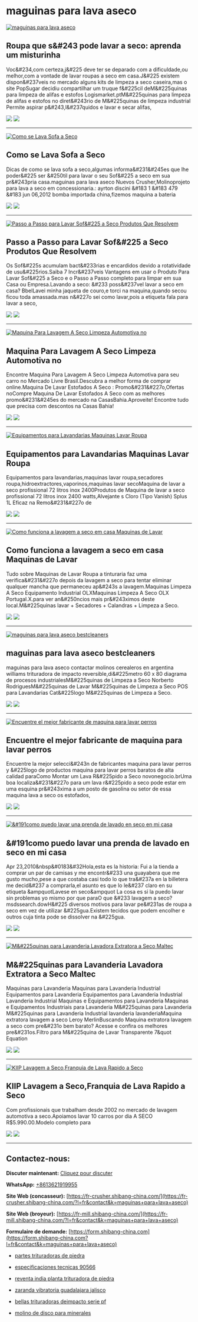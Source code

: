 # maguinas para lava aseco

<a href="https://swt.shibang-china.com/?l=fr&img&k=maguinas+para+lava+aseco" target="_blank">![maguinas para lava aseco](http://static.shibang-china.com/all-800x300/341.jpg)</a>

## Roupa que s&#243 pode lavar a seco: aprenda um misturinha
Voc&#234,com certeza,j&#225 deve ter se deparado com a dificuldade,ou melhor,com a vontade de lavar roupas a seco em casa.J&#225 existem dispon&#237veis no mercado alguns kits de limpeza a seco caseira,mas o site PopSugar decidiu compartilhar um truque f&#225cil deM&#225quinas para limpeza de alifas e estofos Logismarket.ptM&#225quinas para limpeza de alifas e estofos no diret&#243rio de M&#225quinas de limpeza industrial Permite aspirar p&#243,l&#237quidos e lavar e secar alifas,


<a href="https://whatsapp.shibangsoft.com/WhatsApp.php" target="_blank" title="WhatsApp">![](http://static.shibang-china.com/icon/whatsapp.png)</a> <a href="https://swt.shibang-china.com/?l=fr&icon&k=maguinas+para+lava+aseco" target="_blank">![](http://static.shibang-china.com/icon/chat-fr.png)</a>

---

<a href="https://swt.shibang-china.com/?l=fr&img&k=maguinas+para+lava+aseco" target="_blank">![Como se Lava Sofa a Seco](http://static.shibang-china.com/all-800x300/459.jpg)</a>

## Como se Lava Sofa a Seco
Dicas de como se lava sofa a seco,algumas informa&#231&#245es que lhe poder&#225 ser &#250til para lavar o seu Sof&#225 a seco em sua pr&#243pria casa.maguinas para lava aseco Nuevos Crusher,Molinoprojeto para lava a seco em concessionaria.: ayrton discini &#183 1 &#183 479 &#183 jun 06,2012 bomba importada china,fizemos maquina a bateria


<a href="https://whatsapp.shibangsoft.com/WhatsApp.php" target="_blank" title="WhatsApp">![](http://static.shibang-china.com/icon/whatsapp.png)</a> <a href="https://swt.shibang-china.com/?l=fr&icon&k=maguinas+para+lava+aseco" target="_blank">![](http://static.shibang-china.com/icon/chat-fr.png)</a>

---

<a href="https://swt.shibang-china.com/?l=fr&img&k=maguinas+para+lava+aseco" target="_blank">![Passo a Passo para Lavar Sof&#225 a Seco Produtos Que Resolvem](http://static.shibang-china.com/all-800x300/1448.jpg)</a>

## Passo a Passo para Lavar Sof&#225 a Seco Produtos Que Resolvem
Os Sof&#225s acumulam bact&#233rias e encardidos devido a rotatividade de usu&#225rios.Saiba 7 Incr&#237veis Vantagens em usar o Produto Para Lavar Sof&#225 a Seco e o Passo a Passo completo para limpar em sua Casa ou Empresa.Lavando a seco: &#233 poss&#237vel lavar a seco em casa? BbelLavei minha jaqueta de couro,e torci na maquina,quando secou ficou toda amassada.mas n&#227o sei como lavar,pois a etiqueta fala para lavar a seco,


<a href="https://whatsapp.shibangsoft.com/WhatsApp.php" target="_blank" title="WhatsApp">![](http://static.shibang-china.com/icon/whatsapp.png)</a> <a href="https://swt.shibang-china.com/?l=fr&icon&k=maguinas+para+lava+aseco" target="_blank">![](http://static.shibang-china.com/icon/chat-fr.png)</a>

---

<a href="https://swt.shibang-china.com/?l=fr&img&k=maguinas+para+lava+aseco" target="_blank">![Maquina Para Lavagem A Seco Limpeza Automotiva no](http://static.shibang-china.com/all-800x300/169.jpg)</a>

## Maquina Para Lavagem A Seco Limpeza Automotiva no
Encontre Maquina Para Lavagem A Seco Limpeza Automotiva para seu carro no Mercado Livre Brasil.Descubra a melhor forma de comprar online.Maquina De Lavar Estofados A Seco : Promo&#231&#227o,Ofertas noCompre Maquina De Lavar Estofados A Seco com as melhores promo&#231&#245es do mercado na CasasBahia.Aproveite! Encontre tudo que precisa com descontos na Casas Bahia!


<a href="https://whatsapp.shibangsoft.com/WhatsApp.php" target="_blank" title="WhatsApp">![](http://static.shibang-china.com/icon/whatsapp.png)</a> <a href="https://swt.shibang-china.com/?l=fr&icon&k=maguinas+para+lava+aseco" target="_blank">![](http://static.shibang-china.com/icon/chat-fr.png)</a>

---

<a href="https://swt.shibang-china.com/?l=fr&img&k=maguinas+para+lava+aseco" target="_blank">![Equipamentos para Lavandarias Maquinas Lavar Roupa](http://static.shibang-china.com/all-800x300/634.jpg)</a>

## Equipamentos para Lavandarias Maquinas Lavar Roupa
Equipamentos para lavandarias,maquinas lavar roupa,secadores roupa,hidroextractores,vaporinos,maquinas lavar secoMaquina de lavar a seco profissional 72 litros inox 2400Produtos de Maquina de lavar a seco profissional 72 litros inox 2400 watts,Alvejante s Cloro (Tipo Vanish) Splus 1L Eficaz na Remo&#231&#227o de


<a href="https://whatsapp.shibangsoft.com/WhatsApp.php" target="_blank" title="WhatsApp">![](http://static.shibang-china.com/icon/whatsapp.png)</a> <a href="https://swt.shibang-china.com/?l=fr&icon&k=maguinas+para+lava+aseco" target="_blank">![](http://static.shibang-china.com/icon/chat-fr.png)</a>

---

<a href="https://swt.shibang-china.com/?l=fr&img&k=maguinas+para+lava+aseco" target="_blank">![Como funciona a lavagem a seco em casa Maquinas de Lavar](http://static.shibang-china.com/all-800x300/340.jpg)</a>

## Como funciona a lavagem a seco em casa Maquinas de Lavar
Tudo sobre Maquinas de Lavar Roupa a tinturaria faz uma verifica&#231&#227o depois da lavagem a seco para tentar eliminar qualquer mancha que permaneceu ap&#243s a lavagem.Maquinas Limpeza A Seco Equipamento Industrial OLXMaquinas Limpeza A Seco OLX Portugal.X.para ver an&#250ncios mais pr&#243ximos deste local.M&#225quinas lavar + Secadores + Calandras + Limpeza a Seco.


<a href="https://whatsapp.shibangsoft.com/WhatsApp.php" target="_blank" title="WhatsApp">![](http://static.shibang-china.com/icon/whatsapp.png)</a> <a href="https://swt.shibang-china.com/?l=fr&icon&k=maguinas+para+lava+aseco" target="_blank">![](http://static.shibang-china.com/icon/chat-fr.png)</a>

---

<a href="https://swt.shibang-china.com/?l=fr&img&k=maguinas+para+lava+aseco" target="_blank">![maguinas para lava aseco bestcleaners](http://static.shibang-china.com/all-800x300/622.jpg)</a>

## maguinas para lava aseco bestcleaners
maguinas para lava aseco contactar molinos cerealeros en argentina williams trituradora de impacto reversible,di&#225metro 60 x 80 diagrama de procesos industrialesM&#225quinas de Limpeza a Seco Norberto RodriguesM&#225quinas de Lavar M&#225quinas de Limpeza a Seco POS para Lavandarias Cat&#225logo M&#225quinas de Limpeza a Seco.


<a href="https://whatsapp.shibangsoft.com/WhatsApp.php" target="_blank" title="WhatsApp">![](http://static.shibang-china.com/icon/whatsapp.png)</a> <a href="https://swt.shibang-china.com/?l=fr&icon&k=maguinas+para+lava+aseco" target="_blank">![](http://static.shibang-china.com/icon/chat-fr.png)</a>

---

<a href="https://swt.shibang-china.com/?l=fr&img&k=maguinas+para+lava+aseco" target="_blank">![Encuentre el mejor fabricante de maquina para lavar perros](http://static.shibang-china.com/all-800x300/428.jpg)</a>

## Encuentre el mejor fabricante de maquina para lavar perros
Encuentre la mejor selecci&#243n de fabricantes maquina para lavar perros y &#225logo de productos maquina para lavar perros baratos de alta calidad paraComo Montar um Lava R&#225pido a Seco novonegocio.brUma boa localiza&#231&#227o para um lava r&#225pido a seco pode estar em uma esquina pr&#243xima a um posto de gasolina ou setor de essa maquina lava a seco os estofados,


<a href="https://whatsapp.shibangsoft.com/WhatsApp.php" target="_blank" title="WhatsApp">![](http://static.shibang-china.com/icon/whatsapp.png)</a> <a href="https://swt.shibang-china.com/?l=fr&icon&k=maguinas+para+lava+aseco" target="_blank">![](http://static.shibang-china.com/icon/chat-fr.png)</a>

---

<a href="https://swt.shibang-china.com/?l=fr&img&k=maguinas+para+lava+aseco" target="_blank">![&#191como puedo lavar una prenda de lavado en seco en mi casa](http://static.shibang-china.com/all-800x300/802.jpg)</a>

## &#191como puedo lavar una prenda de lavado en seco en mi casa
Apr 23,2010&nbsp&#0183&#32Hola,esta es la historia: Fui a la tienda a comprar un par de camisas y me encontr&#233 una guayabera que me gusto mucho,pese a que costaba casi todo lo que tra&#237a en la billetera me decid&#237 a comprarla,el asunto es que lo le&#237 claro en su etiqueta &ampquotLavese en seco&ampquot La cosa es si la puedo lavar sin problemas yo mismo por que paraO que &#233 lavagem a seco? msdssearch.dowH&#225 diversos motivos para lavar pe&#231as de roupa a seco em vez de utilizar &#225gua.Existem tecidos que podem encolher e outros cuja tinta pode se dissolver na &#225gua.


<a href="https://whatsapp.shibangsoft.com/WhatsApp.php" target="_blank" title="WhatsApp">![](http://static.shibang-china.com/icon/whatsapp.png)</a> <a href="https://swt.shibang-china.com/?l=fr&icon&k=maguinas+para+lava+aseco" target="_blank">![](http://static.shibang-china.com/icon/chat-fr.png)</a>

---

<a href="https://swt.shibang-china.com/?l=fr&img&k=maguinas+para+lava+aseco" target="_blank">![M&#225quinas para Lavanderia Lavadora Extratora a Seco Maltec](http://static.shibang-china.com/all-800x300/1526.jpg)</a>

## M&#225quinas para Lavanderia Lavadora Extratora a Seco Maltec
Maquinas para Lavanderia Maquinas para Lavanderia Industrial Equipamentos para Lavanderia Equipamentos para Lavanderia Industrial Lavanderia Industrial Maquinas e Equipamentos para Lavanderia Maquinas e Equipamentos Industriais para Lavanderia M&#225quinas para Lavanderia M&#225quinas para Lavanderia Industrial lavanderia lavanderiaMaquina extratora lavagem a seco Leroy MerlinBuscando Maquina extratora lavagem a seco com pre&#231o bem barato? Acesse e confira os melhores pre&#231os.Filtro para M&#225quina de Lavar Transparente 7&quot Equation


<a href="https://whatsapp.shibangsoft.com/WhatsApp.php" target="_blank" title="WhatsApp">![](http://static.shibang-china.com/icon/whatsapp.png)</a> <a href="https://swt.shibang-china.com/?l=fr&icon&k=maguinas+para+lava+aseco" target="_blank">![](http://static.shibang-china.com/icon/chat-fr.png)</a>

---

<a href="https://swt.shibang-china.com/?l=fr&img&k=maguinas+para+lava+aseco" target="_blank">![KIIP Lavagem a Seco,Franquia de Lava Rapido a Seco](http://static.shibang-china.com/all-800x300/117.jpg)</a>

## KIIP Lavagem a Seco,Franquia de Lava Rapido a Seco
Com profissionais que trabalham desde 2002 no mercado de lavagem automotiva a seco.Apoiamos lavar 10 carros por dia A SECO R$5.990.00.Modelo completo para

<a href="https://whatsapp.shibangsoft.com/WhatsApp.php" target="_blank" title="WhatsApp">![](http://static.shibang-china.com/icon/whatsapp.png)</a> <a href="https://swt.shibang-china.com/?l=fr&icon&k=maguinas+para+lava+aseco" target="_blank">![](http://static.shibang-china.com/icon/chat-fr.png)</a>

---
## Contactez-nous:

**Discuter maintenant:** [Cliquez pour discuter](https://swt.shibang-china.com?l=fr&contact&k=maguinas+para+lava+aseco)

**WhatsApp:**  [+8613621919955](https://whatsapp.shibangsoft.com/WhatsApp.php)

**Site Web (concasseur):** [https://fr-crusher.shibang-china.com/](https://fr-crusher.shibang-china.com/?l=fr&contact&k=maguinas+para+lava+aseco)

**Site Web (broyeur):** [https://fr-mill.shibang-china.com/](https://fr-mill.shibang-china.com/?l=fr&contact&k=maguinas+para+lava+aseco)

**Formulaire de demande:** [https://form.shibang-china.com](https://form.shibang-china.com?l=fr&contact&k=maguinas+para+lava+aseco)

* [partes trituradoras de piedra](../63/partes%20trituradoras%20de%20piedra.md)

* [especificaciones tecnicas 90566](../64/especificaciones%20tecnicas%2090566.md)

* [reventa india planta trituradora de piedra](../64/reventa%20india%20planta%20trituradora%20de%20piedra.md)

* [zaranda vibratoria guadalajara jalisco](../64/zaranda%20vibratoria%20guadalajara%20jalisco.md)

* [bellas trituradoras deimpacto serie pf](../63/bellas%20trituradoras%20deimpacto%20serie%20pf.md)

* [molino de disco para minerales](../62/molino%20de%20disco%20para%20minerales.md)
